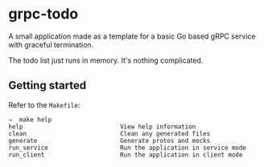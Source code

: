# grpc-todo
A small application made as a template for a basic Go based gRPC service with graceful termination.

The todo list just runs in memory. It's nothing complicated.

## Getting started

Refer to the `Makefile`:
```
⇒  make help
help                           View help information
clean                          Clean any generated files
generate                       Generate protos and mocks
run_service                    Run the application in service mode
run_client                     Run the application in client mode
```
